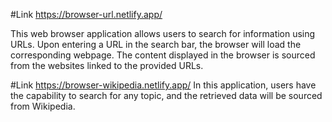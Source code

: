 #Link
https://browser-url.netlify.app/

This web browser application allows users to search for information using URLs. Upon entering a URL in the search bar, the browser will load the corresponding webpage. The content displayed in the browser is sourced from the websites linked to the provided URLs.

#Link 
https://browser-wikipedia.netlify.app/
In this application, users have the capability to search for any topic, and the retrieved data will be sourced from Wikipedia.
